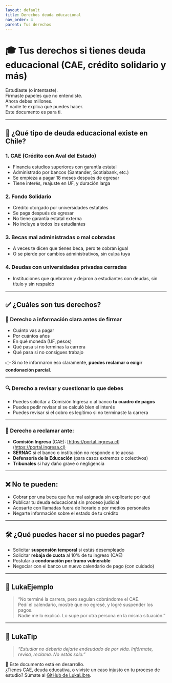 ```yaml
---
layout: default
title: Derechos deuda educacional
nav_order: 4
parent: Tus derechos
---
```


# 🎓 Tus derechos si tienes deuda educacional (CAE, crédito solidario y más)

Estudiaste (o intentaste).  
Firmaste papeles que no entendiste.  
Ahora debes millones.  
Y nadie te explica qué puedes hacer.  
Este documento es para ti.

---

## 🧠 ¿Qué tipo de deuda educacional existe en Chile?

### 1. CAE (Crédito con Aval del Estado)

- Financia estudios superiores con garantía estatal
- Administrado por bancos (Santander, Scotiabank, etc.)
- Se empieza a pagar 18 meses después de egresar
- Tiene interés, reajuste en UF, y duración larga

### 2. Fondo Solidario

- Crédito otorgado por universidades estatales
- Se paga después de egresar
- No tiene garantía estatal externa
- No incluye a todos los estudiantes

### 3. Becas mal administradas o mal cobradas

- A veces te dicen que tienes beca, pero te cobran igual
- O se pierde por cambios administrativos, sin culpa tuya

### 4. Deudas con universidades privadas cerradas

- Instituciones que quebraron y dejaron a estudiantes con deudas, sin título y sin respaldo

---

## ✅ ¿Cuáles son tus derechos?

### 🧾 Derecho a información clara antes de firmar

- Cuánto vas a pagar
- Por cuántos años
- En qué moneda (UF, pesos)
- Qué pasa si no terminas la carrera
- Qué pasa si no consigues trabajo

👉 Si no te informaron eso claramente, **puedes reclamar o exigir condonación parcial**.

---

### 🔍 Derecho a revisar y cuestionar lo que debes

- Puedes solicitar a Comisión Ingresa o al banco **tu cuadro de pagos**
- Puedes pedir revisar si se calculó bien el interés
- Puedes revisar si el cobro es legítimo si no terminaste la carrera

---

### 📢 Derecho a reclamar ante:

- **Comisión Ingresa** (CAE): [https://portal.ingresa.cl](https://portal.ingresa.cl)
- **SERNAC** si el banco o institución no responde o te acosa
- **Defensoría de la Educación** (para casos extremos o colectivos)
- **Tribunales** si hay daño grave o negligencia

---

## ❌ No te pueden:

- Cobrar por una beca que fue mal asignada sin explicarte por qué
- Publicar tu deuda educacional sin proceso judicial
- Acosarte con llamadas fuera de horario o por medios personales
- Negarte información sobre el estado de tu crédito

---

## 🛠️ ¿Qué puedes hacer si no puedes pagar?

- Solicitar **suspensión temporal** si estás desempleado
- Solicitar **rebaja de cuota** al 10% de tu ingreso (CAE)
- Postular a **condonación por tramo vulnerable**
- Negociar con el banco un nuevo calendario de pago (con cuidado)

---

## 💬 LukaEjemplo

> “No terminé la carrera, pero seguían cobrándome el CAE.  
> Pedí el calendario, mostré que no egresé, y logré suspender los pagos.  
> Nadie me lo explicó. Lo supe por otra persona en la misma situación.”

---

## 🧠 LukaTip

> *“Estudiar no debería dejarte endeudado de por vida. Infórmate, revisa, reclama. No estás solo.”*

📌 Este documento está en desarrollo.  
¿Tienes CAE, deuda educativa, o viviste un caso injusto en tu proceso de estudio? Súmate al [GitHub de LukaLibre](https://github.com/tuusuario/lukalibre).
